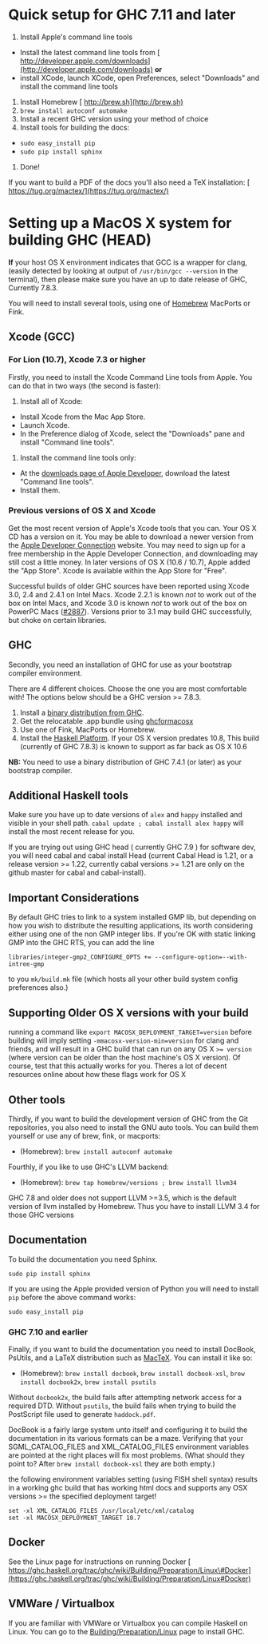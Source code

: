 # Quick setup for GHC 7.11 and later


1. Install Apple's command line tools

  - Install the latest command line tools from [
    http://developer.apple.com/downloads](http://developer.apple.com/downloads) **or**
  - install XCode, launch XCode, open Preferences, select "Downloads" and install the command line tools
1. Install Homebrew [ http://brew.sh](http://brew.sh)
1. `brew install autoconf automake`
1. Install a recent GHC version using your method of choice
1.  Install tools for building the docs:

  - `sudo easy_install pip`
  - `sudo pip install sphinx`
1. Done!


If you want to build a PDF of the docs you'll also need a TeX installation: [
https://tug.org/mactex/](https://tug.org/mactex/)


# Setting up a MacOS X system for building  GHC (HEAD)



**If** your host OS X environment indicates that GCC is a wrapper for clang, (easily detected by looking at output of `/usr/bin/gcc --version` in the terminal),
then please make sure you have an up to date release of GHC, Currently 7.8.3.



You will need to install several tools, using one of  [
Homebrew](http://mxcl.github.com/homebrew/)  MacPorts or Fink.


## Xcode (GCC)


### For Lion (10.7), Xcode 7.3 or higher



Firstly, you need to install the Xcode Command Line tools from Apple. You can do that in two ways (the second is faster):


1. Install all of Xcode:

  - Install Xcode from the Mac App Store.
  - Launch Xcode.
  - In the Preference dialog of Xcode, select the "Downloads" pane and install "Command line tools".
1. Install the command line tools only:

  - At the [
    downloads page of Apple Developer](http://developer.apple.com/downloads), download the latest "Command line tools".
  - Install them.

### Previous versions of OS X and Xcode



Get the most recent version of Apple's Xcode tools that you can. Your OS X CD has a version on it. You may be able to download a newer version from the [
Apple Developer Connection](http://developer.apple.com/tools/xcode) website. You may need to sign up for a free membership in the Apple Developer Connection, and downloading may still cost a little money.  In later versions of OS X (10.6 / 10.7), Apple added the "App Store". Xcode is available within the App Store for "Free".



Successful builds of older GHC sources have been reported using Xcode 3.0, 2.4 and 2.4.1 on Intel Macs. Xcode 2.2.1 is known *not* to work out of the box on Intel Macs, and Xcode 3.0 is known *not* to work out of the box on PowerPC Macs ([\#2887](https://gitlab.staging.haskell.org/ghc/ghc/issues/2887)). Versions prior to 3.1 may build GHC successfully, but choke on certain libraries.


## GHC



Secondly, you need an installation of GHC for use as your bootstrap compiler environment. 



There are 4 different choices. Choose the one you are most comfortable with! The options below should be a GHC version \>= 7.8.3.


1. Install a [binary distribution from GHC](http://www.haskell.org/ghc/download). 
1. Get the relocatable .app bundle using [
  ghcformacosx](http://github.com/ghcformacosx/ghc-dot-app)
1. Use one of Fink, MacPorts or Homebrew.
1. Install the [
  Haskell Platform](http://www.haskell.org/platform/).  If your OS X version predates 10.8, This build (currently of GHC 7.8.3) is known to support as far back as OS X 10.6 


**NB:** You need to use a binary distribution of GHC 7.4.1 (or later) as your bootstrap compiler.


## Additional Haskell tools



Make sure you have up to date versions of  `alex` and `happy` installed and visible in your shell path. `cabal update ; cabal install alex happy` will install the most recent release for you.



If you are trying out  using GHC head ( currently GHC 7.9 ) for software dev, you will need cabal and cabal install  Head  (current Cabal Head is 1.21, or a release version \>= 1.22, currently cabal versions \>= 1.21 are only on the github master for cabal and cabal-install).


## Important Considerations



By default GHC tries to link to a system installed GMP lib, but depending on how you wish to distribute the resulting applications,
its worth considering either using one of the non GMP integer libs.
If you're OK with static linking GMP into the GHC RTS,
you can add the line 



`libraries/integer-gmp2_CONFIGURE_OPTS += --configure-option=--with-intree-gmp`



to you `mk/build.mk` file  (which hosts all your other build system config preferences also.)


## Supporting Older OS X versions with your build



running a command like  `export MACOSX_DEPLOYMENT_TARGET=version` before building will  imply setting `-mmacosx-version-min=version` for clang and friends, and will result in a GHC build that can run on any OS X `>= version` (where version can be older than the host machine's OS X version).  Of course, test that this actually works for you.  Theres a lot of decent resources online about how these flags work for OS X 


## Other tools



Thirdly, if you want to build the development version of GHC from the Git repositories, you also need to install the GNU auto tools. You can build them yourself or use any of brew, fink, or macports:


- (Homebrew): `brew install autoconf automake`


Fourthly, if you like to use GHC's LLVM backend:


- (Homebrew): `brew tap homebrew/versions ; brew install llvm34`


GHC 7.8 and older does not support LLVM \>=3.5, which is the default version of llvm installed by Homebrew. Thus you have to install LLVM 3.4 for those GHC versions


## Documentation



To build the documentation you need Sphinx. 


```wiki
sudo pip install sphinx
```


If you are using the Apple provided version of Python you will need to install `pip` before the above command works:


```wiki
sudo easy_install pip
```

### GHC 7.10 and earlier



Finally, if you want to build the documentation you need to install DocBook, PsUtils, and a LaTeX distribution such as [
MacTeX](https://tug.org/mactex/mactex-download.html). You can install it like so:


- (Homebrew): `brew install docbook`, `brew install docbook-xsl`, `brew install docbook2x`, `brew install psutils`


Without `docbook2x`, the build fails after attempting network access for a required DTD. Without `psutils`, the build fails when trying to build the PostScript file used to generate `haddock.pdf`.



DocBook is a fairly large system unto itself and configuring it to build the documentation in its various formats can be a maze. Verifying that your SGML\_CATALOG\_FILES and XML\_CATALOG\_FILES environment variables are pointed at the right places will fix most problems. (What should they point to? After `brew install docbook-xsl` they are both empty.)



the following environment variables setting (using FISH shell syntax) results in a working ghc build that has working html docs and supports any OSX versions \>= the specified deployment target!


```wiki
set -xl XML_CATALOG_FILES /usr/local/etc/xml/catalog
set -xl MACOSX_DEPLOYMENT_TARGET 10.7
```

## Docker



See the Linux page for instructions on running Docker
[
https://ghc.haskell.org/trac/ghc/wiki/Building/Preparation/Linux\#Docker](https://ghc.haskell.org/trac/ghc/wiki/Building/Preparation/Linux#Docker)


## VMWare / Virtualbox



If you are familiar with VMWare or Virtualbox you can compile Haskell on Linux. You can go to the [Building/Preparation/Linux](building/preparation/linux) page to install GHC.


